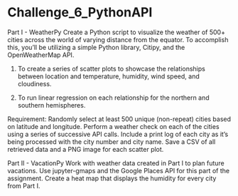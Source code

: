 # Challenge_6_PythonAPI
Part I - WeatherPy
Create a Python script to visualize the weather of 500+ cities across the world of varying distance from the equator. To accomplish this, you’ll be utilizing a simple Python library, Citipy, and the OpenWeatherMap API.

1. To create a series of scatter plots to showcase the relationships between location and temperature, humidity, wind speed, and cloudiness.

2. To run linear regression on each relationship for the northern and southern hemispheres.

Requirement:
Randomly select at least 500 unique (non-repeat) cities based on latitude and longitude.
Perform a weather check on each of the cities using a series of successive API calls.
Include a print log of each city as it’s being processed with the city number and city name.
Save a CSV of all retrieved data and a PNG image for each scatter plot.

Part II - VacationPy
Work with weather data created in Part I to plan future vacations. Use jupyter-gmaps and the Google Places API for this part of the assignment. Create a heat map that displays the humidity for every city from Part I.
